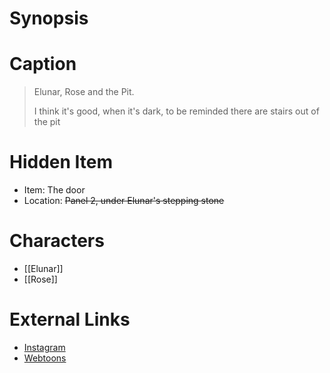 # Synopsis


# Caption
> Elunar, Rose and the Pit.
> 
> I think it's good, when it's dark, to be reminded there are stairs out of the pit

# Hidden Item
* Item: The door
* Location: <strike>Panel 2, under Elunar's stepping stone</strike>

# Characters
* [[Elunar]]
* [[Rose]]

# External Links
* [Instagram](https://www.instagram.com/p/CiYAvAsswRy/?igshid=YmMyMTA2M2Y=)
* [Webtoons](https://www.webtoons.com/en/challenge/twistwood-tales/116-elunar-rose-and-the-pit/viewer?title_no=344740&episode_no=126)